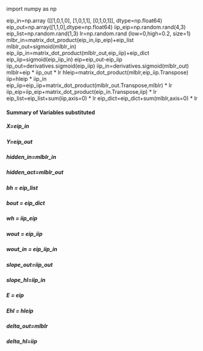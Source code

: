 import numpy as np

eip_in=np.array ([[1,0,1,0], [1,0,1,1], [0,1,0,1]], dtype=np.float64)
eip_out=np.array([1,1,0],dtype=np.float64)
iip_eip=np.random.rand(4,3)
eip_list=np.random.rand(1,3)
lr=np.random.rand (low=0,high=0.2, size=1)
mlbr_in=matrix_dot_product(eip_in,iip_eip)+eip_list
mlblr_out=sigmoid(mlblr_in)
eip_iip_in=matrix_dot_product(mlblr_out,eip_iip)+eip_dict
eip_iip=sigmoid(eip_iip_in)
eip=eip_out-eip_iip
iip_out=derivatives.sigmoid(eip_iip)
iip_in=derivatives.sigmoid(mlblr_out)
mlblr=eip * iip_out * lr
hleip=matrix_dot_product(mlblr,eip_iip.Transpose)
iip=hleip * iip_in
eip_iip=eip_iip+matrix_dot_product(mlblr_out.Transpose,mlblr) * lr
iip_eip=iip_eip+matrix_dot_product(eip_in.Transpose,iip) * lr
eip_list=eip_list+sum(iip,axis=0) * lr
eip_dict=eip_dict+sum(mlblr,axis=0) * lr

#### Summary of Variables substituted


##### X=eip_in
##### Y=eip_out
##### hidden_in=mlblr_in
##### hidden_act=mlblr_out
##### bh = eip_list
##### bout = eip_dict
##### wh = iip_eip
##### wout = eip_iip
##### wout_in = eip_iip_in
##### slope_out=iip_out
##### slope_hl=iip_in
##### E = eip
##### Ehl = hleip
##### delta_out=mlblr
##### delta_hl=iip
